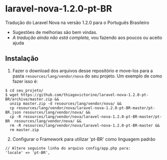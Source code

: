 # laravel-nova-1.2.0-pt-BR
Tradução do Laravel Nova na versão 1.2.0 para o Português Brasileiro

- Sugestões de melhorias são bem vindas.
- *A tradução ainda não está completa*, vou fazendo aos poucos ou aceito ajuda

## Instalação
1. Fazer o download dos arquivos desse repositório e move-los para a pasta `resources/lang/vendor/nova` do seu projeto. Um exemplo de como fazer isso é:
  ```shell
  $ cd seu_projeto/ 
  $ wget https://github.com/thiagovictorino/laravel-nova-1.2.0-pt-BR/archive/master.zip && 
  	unzip master.zip -d resources/lang/vendor/nova/ && 
  	cp resources/lang/vendor/nova/laravel-nova-1.2.0-pt-BR-master/pt-BR.json resources/lang/vendor/nova/ && 
  	cp -R resources/lang/vendor/nova/laravel-nova-1.2.0-pt-BR-master/pt-BR  resources/lang/vendor/nova/ && 
  	rm -R resources/lang/vendor/nova/laravel-nova-1.2.0-pt-BR-master &&
  	rm master.zip
  ```

  
2. Configurar o Framework para utilizar 'pt-BR' como linguagem padrão
  ```
  // Altere seguinte linha do arquivo config/app.php para:
  'locale' => 'pt-BR',
  ```
